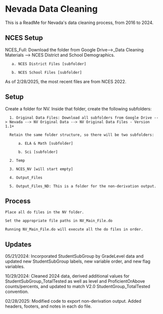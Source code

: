 
# Nevada Data Cleaning

This is a ReadMe for Nevada's data cleaning process, from 2016 to 2024.

## NCES Setup

NCES_Full: Download the folder from Google Drive-->_Data Cleaning Materials --> NCES District and School Demographics.
    
       a. NCES District Files [subfolder] 

       b. NCES School Files [subfolder]

As of 2/28/2025, the most recent files are from NCES 2022. 

## Setup

Create a folder for NV. Inside that folder, create the following subfolders:
      
      1. Original Data Files: Download all subfolders from Google Drive --> Nevada --> NV Original Data --> NV Original Data Files - Version 1.1+

      Retain the same folder structure, so there will be two subfolders:

          a. ELA & Math [subfolder]

          b. Sci [subfolder]
               
      2. Temp
         
      3. NCES_NV [will start empty]
           
      4. Output_Files
      
      5. Output_Files_ND: This is a folder for the non-derivation output.

## Process
    Place all do files in the NV folder.
    
    Set the appropriate file paths in NV_Main_File.do
    
    Running NV_Main_File.do will execute all the do files in order.
    
## Updates

05/21/2024: Incorporated StudentSubGroup by GradeLevel data and updated new StudentSubGroup labels, new variable order, and new flag variables.

10/29/2024: Cleaned 2024 data, derived additional values for StudentSubGroup_TotalTested as well as level and ProficientOrAbove counts/percents,
and updated to match V2.0 StudentGroup_TotalTested convention.

02/28/2025: Modified code to export non-derivation output. Added headers, footers, and notes in each do file. 
